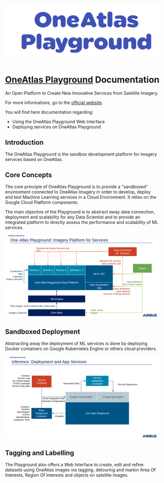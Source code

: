 ![OneAtlas Playground](images/logo.png "OneAtlas Playground")

# [OneAtlas Playground](https://sandbox.intelligence-airbusds.com/web/) Documentation

An Open Platform to Create New Innovative Services from Satellite Imagery.

For more informations, go to the [official website](https://sandbox.intelligence-airbusds.com/web/).

You will find here documentation regarding:

* Using the OneAtlas Playground Web Interface
* Deploying services on OneAtlas Playground

## Introduction

The OneAtlas Playground is the sandbox development platform for imagery services based on OneAtlas.

## Core Concepts

The core principle of OneAtlas Playground is to provide a "sandboxed" environment connected to OneAtlas Imagery in order to develop, deploy and test Machine Learning services in a Cloud Environment.
It relies on the Google Cloud Platform components.

The main objective of the Playground is to abstract away data connection, deployment and scalability for any Data Scientist and to provide an integrated platform to directly assess the performance and scalability of ML services.

![OneAtlas Playground](images/playground.png "OneAtlasPlayground")

## Sandboxed Deployment

Abstracting away the deployment of ML services is done by deploying Docker containers on Google Kubernetes Engine or others cloud providers.

![OneAtlas Playground](images/playground2.png "OneAtlasPlayground")

## Tagging and Labelling

The Playground also offers a Web Interface to create, edit and refine datasets using OneAtlas images via tagging, detouring and markin Area Of Interests, Region Of Interests and objects on satellite images.

